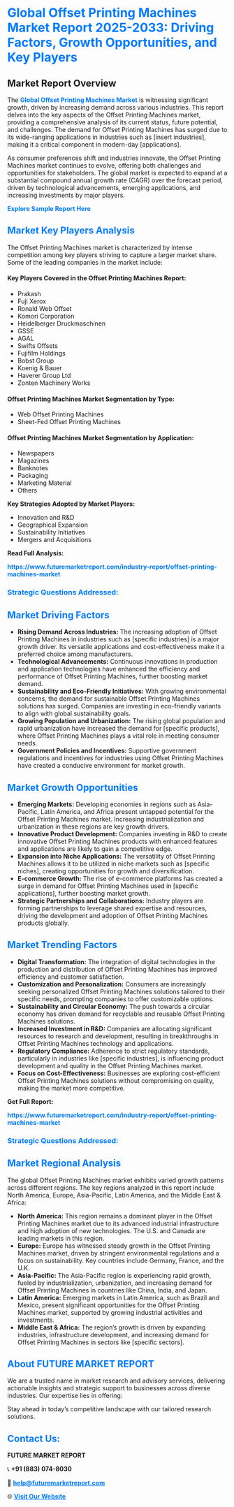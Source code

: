 <h1 style="color: #007BFF;">Global Offset Printing Machines Market Report 2025-2033: Driving Factors, Growth Opportunities, and Key Players</h1>

<section id="overview">
<h2>Market Report Overview</h2>
<p>The <a href="https://www.futuremarketreport.com/industry-report/offset-printing-machines-market" style="color: #007BFF; text-decoration: none;"><strong>Global Offset Printing Machines Market</strong></a> is witnessing significant growth, driven by increasing demand across various industries. This report delves into the key aspects of the Offset Printing Machines market, providing a comprehensive analysis of its current status, future potential, and challenges. The demand for Offset Printing Machines has surged due to its wide-ranging applications in industries such as [insert industries], making it a critical component in modern-day [applications].</p>
<p>As consumer preferences shift and industries innovate, the Offset Printing Machines market continues to evolve, offering both challenges and opportunities for stakeholders. The global market is expected to expand at a substantial compound annual growth rate (CAGR) over the forecast period, driven by technological advancements, emerging applications, and increasing investments by major players.</p>
</section>

<section id="overview">
<p><a href="https://www.futuremarketreport.com/request-sample/reportId=59255" style="color: #007BFF; text-decoration: none;"><strong>Explore Sample Report Here</strong></a></p>
</section>

<section id="key-players">
<h2 style="color: #007BFF;">Market Key Players Analysis</h2>
<p>The Offset Printing Machines market is characterized by intense competition among key players striving to capture a larger market share. Some of the leading companies in the market include:</p>
<h4>Key Players Covered in the Offset Printing Machines Report:</h4>
<ul><li>Prakash</li><li>Fuji Xerox</li><li>Ronald Web Offset</li><li>Komori Corporation</li><li>Heidelberger Druckmaschinen</li><li>GSSE</li><li>AGAL</li><li>Swifts Offsets</li><li>Fujifilm Holdings</li><li>Bobst Group</li><li>Koenig &amp; Bauer</li><li>Haverer Group Ltd</li><li>Zonten Machinery Works</li></ul>
<h4>Offset Printing Machines Market Segmentation by Type:</h4>
<ul><li>Web Offset Printing Machines</li><li>Sheet-Fed Offset Printing Machines</li></ul>

<h4>Offset Printing Machines Market Segmentation by Application:</h4>
<ul><li>Newspapers</li><li>Magazines</li><li>Banknotes</li><li>Packaging</li><li>Marketing Material</li><li>Others</li></ul>
<p><strong>Key Strategies Adopted by Market Players:</strong></p>
<ul>
<li>Innovation and R&D</li>
<li>Geographical Expansion</li>
<li>Sustainability Initiatives</li>
<li>Mergers and Acquisitions</li>
</ul>
</section>

<section>
<p><strong>Read Full Analysis: </strong></p><a href="https://www.futuremarketreport.com/industry-report/offset-printing-machines-market" style="color: #007BFF; text-decoration: none;"><strong>https://www.futuremarketreport.com/industry-report/offset-printing-machines-market</strong></a>
<h3 style="color: #007BFF;">Strategic Questions Addressed:</h3>
</section>

<section id="driving-factors">
<h2 style="color: #007BFF;">Market Driving Factors</h2>
<ul>
<li><strong>Rising Demand Across Industries:</strong> The increasing adoption of Offset Printing Machines in industries such as [specific industries] is a major growth driver. Its versatile applications and cost-effectiveness make it a preferred choice among manufacturers.</li>
<li><strong>Technological Advancements:</strong> Continuous innovations in production and application technologies have enhanced the efficiency and performance of Offset Printing Machines, further boosting market demand.</li>
<li><strong>Sustainability and Eco-Friendly Initiatives:</strong> With growing environmental concerns, the demand for sustainable Offset Printing Machines solutions has surged. Companies are investing in eco-friendly variants to align with global sustainability goals.</li>
<li><strong>Growing Population and Urbanization:</strong> The rising global population and rapid urbanization have increased the demand for [specific products], where Offset Printing Machines plays a vital role in meeting consumer needs.</li>
<li><strong>Government Policies and Incentives:</strong> Supportive government regulations and incentives for industries using Offset Printing Machines have created a conducive environment for market growth.</li>
</ul>
</section>

<section id="growth-opportunities">
<h2 style="color: #007BFF;">Market Growth Opportunities</h2>
<ul>
<li><strong>Emerging Markets:</strong> Developing economies in regions such as Asia-Pacific, Latin America, and Africa present untapped potential for the Offset Printing Machines market. Increasing industrialization and urbanization in these regions are key growth drivers.</li>
<li><strong>Innovative Product Development:</strong> Companies investing in R&D to create innovative Offset Printing Machines products with enhanced features and applications are likely to gain a competitive edge.</li>
<li><strong>Expansion into Niche Applications:</strong> The versatility of Offset Printing Machines allows it to be utilized in niche markets such as [specific niches], creating opportunities for growth and diversification.</li>
<li><strong>E-commerce Growth:</strong> The rise of e-commerce platforms has created a surge in demand for Offset Printing Machines used in [specific applications], further boosting market growth.</li>
<li><strong>Strategic Partnerships and Collaborations:</strong> Industry players are forming partnerships to leverage shared expertise and resources, driving the development and adoption of Offset Printing Machines products globally.</li>
</ul>
</section>

<section id="trending-factors">
<h2 style="color: #007BFF;">Market Trending Factors</h2>
<ul>
<li><strong>Digital Transformation:</strong> The integration of digital technologies in the production and distribution of Offset Printing Machines has improved efficiency and customer satisfaction.</li>
<li><strong>Customization and Personalization:</strong> Consumers are increasingly seeking personalized Offset Printing Machines solutions tailored to their specific needs, prompting companies to offer customizable options.</li>
<li><strong>Sustainability and Circular Economy:</strong> The push towards a circular economy has driven demand for recyclable and reusable Offset Printing Machines solutions.</li>
<li><strong>Increased Investment in R&D:</strong> Companies are allocating significant resources to research and development, resulting in breakthroughs in Offset Printing Machines technology and applications.</li>
<li><strong>Regulatory Compliance:</strong> Adherence to strict regulatory standards, particularly in industries like [specific industries], is influencing product development and quality in the Offset Printing Machines market.</li>
<li><strong>Focus on Cost-Effectiveness:</strong> Businesses are exploring cost-efficient Offset Printing Machines solutions without compromising on quality, making the market more competitive.</li>
</ul>
</section>

<section>
<p><strong>Get Full Report: </strong></p><a href="https://www.futuremarketreport.com/industry-report/offset-printing-machines-market" style="color: #007BFF; text-decoration: none;"><strong>https://www.futuremarketreport.com/industry-report/offset-printing-machines-market</strong></a>
<h3 style="color: #007BFF;">Strategic Questions Addressed:</h3>
</section>


<section id="regional-analysis">
<h2 style="color: #007BFF;">Market Regional Analysis</h2>
<p>The global Offset Printing Machines market exhibits varied growth patterns across different regions. The key regions analyzed in this report include North America, Europe, Asia-Pacific, Latin America, and the Middle East & Africa:</p>
<ul>
<li><strong>North America:</strong> This region remains a dominant player in the Offset Printing Machines market due to its advanced industrial infrastructure and high adoption of new technologies. The U.S. and Canada are leading markets in this region.</li>
<li><strong>Europe:</strong> Europe has witnessed steady growth in the Offset Printing Machines market, driven by stringent environmental regulations and a focus on sustainability. Key countries include Germany, France, and the U.K.</li>
<li><strong>Asia-Pacific:</strong> The Asia-Pacific region is experiencing rapid growth, fueled by industrialization, urbanization, and increasing demand for Offset Printing Machines in countries like China, India, and Japan.</li>
<li><strong>Latin America:</strong> Emerging markets in Latin America, such as Brazil and Mexico, present significant opportunities for the Offset Printing Machines market, supported by growing industrial activities and investments.</li>
<li><strong>Middle East & Africa:</strong> The region’s growth is driven by expanding industries, infrastructure development, and increasing demand for Offset Printing Machines in sectors like [specific sectors].</li>
</ul>
</section>

<footer>
<h2 style="color: #007BFF;">About FUTURE MARKET REPORT</h2>
<p>We are a trusted name in market research and advisory services, delivering actionable insights and strategic support to businesses across diverse industries. Our expertise lies in offering:</p>

<p>Stay ahead in today’s competitive landscape with our tailored research solutions.</p>

<h2 style="color: #007BFF;">Contact Us:</h2>
<p><strong>FUTURE MARKET REPORT</strong></p>
<p>📞 <strong>+91 (883) 074-8030</strong></p>
<p>📧 <strong><a href="mailto:help@futuremarketreport.com" style="color: #007BFF;">help@futuremarketreport.com</a></strong></p>
<p>🌐 <strong><a href="https://www.futuremarketreport.com/" style="color: #007BFF;">Visit Our Website</a></strong></p>
</footer>